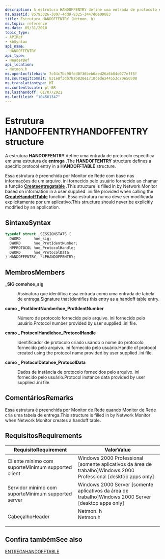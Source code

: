 ```yaml
---
description: A estrutura HANDOFFENTRY define uma entrada de protocolo específica em uma estrutura de entrega.
ms.assetid: 85793326-3007-4dd9-9325-3447d6e09883
title: Estrutura HANDOFFENTRY (Netmon. h)
ms.topic: reference
ms.date: 05/31/2018
topic_type:
- APIRef
- kbSyntax
api_name:
- HANDOFFENTRY
api_type:
- HeaderDef
api_location:
- Netmon.h
ms.openlocfilehash: 7c04c7bc90fdd0f36beb6aed26a6b84c077eff5f
ms.sourcegitcommit: 831e8f3db78ab820e1710cede244553c70e50500
ms.translationtype: MT
ms.contentlocale: pt-BR
ms.lasthandoff: 01/07/2021
ms.locfileid: "104501347"
---
```

# <a name="handoffentry-structure"></a><span data-ttu-id="394c4-103">Estrutura HANDOFFENTRY</span><span class="sxs-lookup"><span data-stu-id="394c4-103">HANDOFFENTRY structure</span></span>

<span data-ttu-id="394c4-104">A estrutura **HANDOFFENTRY** define uma entrada de protocolo específica em uma estrutura de **entrega** .</span><span class="sxs-lookup"><span data-stu-id="394c4-104">The **HANDOFFENTRY** structure defines a specific protocol entry in a **HANDOFFTABLE** structure.</span></span>

<span data-ttu-id="394c4-105">Essa estrutura é preenchida por Monitor de Rede com base nas informações de um arquivo. ini fornecido pelo usuário fornecido ao chamar a função [**Createentregatable**](createhandofftable.md) .</span><span class="sxs-lookup"><span data-stu-id="394c4-105">This structure is filled in by Network Monitor based on information in a user supplied .ini file provided when calling the [**CreateHandoffTable**](createhandofftable.md) function.</span></span> <span data-ttu-id="394c4-106">Essa estrutura nunca deve ser modificada explicitamente por um aplicativo.</span><span class="sxs-lookup"><span data-stu-id="394c4-106">This structure should never be explicitly modified by an application.</span></span>

## <a name="syntax"></a><span data-ttu-id="394c4-107">Sintaxe</span><span class="sxs-lookup"><span data-stu-id="394c4-107">Syntax</span></span>


```C++
typedef struct _SESSIONSTATS {
  DWORD      hoe_sig;
  DWORD      hoe_ProtIdentNumber;
  HPPROTOCOL hoe_ProtocolHandle;
  DWORD      hoe_ProtocolData;
} HANDOFFENTRY, *LPHANDOFFENTRY;
```



## <a name="members"></a><span data-ttu-id="394c4-108">Membros</span><span class="sxs-lookup"><span data-stu-id="394c4-108">Members</span></span>

<dl> <dt>

<span data-ttu-id="394c4-109">**\_SIG como**</span><span class="sxs-lookup"><span data-stu-id="394c4-109">**hoe\_sig**</span></span>
</dt> <dd>

<span data-ttu-id="394c4-110">Assinatura que identifica essa entrada como uma entrada de tabela de entrega.</span><span class="sxs-lookup"><span data-stu-id="394c4-110">Signature that identifies this entry as a handoff table entry.</span></span>

</dd> <dt>

<span data-ttu-id="394c4-111">**como \_ ProtIdentNumber**</span><span class="sxs-lookup"><span data-stu-id="394c4-111">**hoe\_ProtIdentNumber**</span></span>
</dt> <dd>

<span data-ttu-id="394c4-112">Número de protocolo fornecido pelo arquivo. ini fornecido pelo usuário.</span><span class="sxs-lookup"><span data-stu-id="394c4-112">Protocol number provided by user supplied .ini file.</span></span>

</dd> <dt>

<span data-ttu-id="394c4-113">**como \_ ProtocolHandle**</span><span class="sxs-lookup"><span data-stu-id="394c4-113">**hoe\_ProtocolHandle**</span></span>
</dt> <dd>

<span data-ttu-id="394c4-114">Identificador de protocolo criado usando o nome do protocolo fornecido pelo arquivo. ini fornecido pelo usuário.</span><span class="sxs-lookup"><span data-stu-id="394c4-114">Handle of protocol created using the protocol name provided by user supplied .ini file.</span></span>

</dd> <dt>

<span data-ttu-id="394c4-115">**como \_ ProtocolData**</span><span class="sxs-lookup"><span data-stu-id="394c4-115">**hoe\_ProtocolData**</span></span>
</dt> <dd>

<span data-ttu-id="394c4-116">Dados de instância de protocolo fornecidos pelo arquivo. ini fornecido pelo usuário.</span><span class="sxs-lookup"><span data-stu-id="394c4-116">Protocol instance data provided by user supplied .ini file.</span></span>

</dd> </dl>

## <a name="remarks"></a><span data-ttu-id="394c4-117">Comentários</span><span class="sxs-lookup"><span data-stu-id="394c4-117">Remarks</span></span>

<span data-ttu-id="394c4-118">Essa estrutura é preenchida por Monitor de Rede quando Monitor de Rede cria uma tabela de entrega.</span><span class="sxs-lookup"><span data-stu-id="394c4-118">This structure is filled in by Network Monitor when Network Monitor creates a handoff table.</span></span>

## <a name="requirements"></a><span data-ttu-id="394c4-119">Requisitos</span><span class="sxs-lookup"><span data-stu-id="394c4-119">Requirements</span></span>



| <span data-ttu-id="394c4-120">Requisito</span><span class="sxs-lookup"><span data-stu-id="394c4-120">Requirement</span></span> | <span data-ttu-id="394c4-121">Valor</span><span class="sxs-lookup"><span data-stu-id="394c4-121">Value</span></span> |
|-------------------------------------|-------------------------------------------------------------------------------------|
| <span data-ttu-id="394c4-122">Cliente mínimo com suporte</span><span class="sxs-lookup"><span data-stu-id="394c4-122">Minimum supported client</span></span><br/> | <span data-ttu-id="394c4-123">Windows 2000 Professional \[somente aplicativos da área de trabalho\]</span><span class="sxs-lookup"><span data-stu-id="394c4-123">Windows 2000 Professional \[desktop apps only\]</span></span><br/>                          |
| <span data-ttu-id="394c4-124">Servidor mínimo com suporte</span><span class="sxs-lookup"><span data-stu-id="394c4-124">Minimum supported server</span></span><br/> | <span data-ttu-id="394c4-125">Windows 2000 Server \[somente aplicativos da área de trabalho\]</span><span class="sxs-lookup"><span data-stu-id="394c4-125">Windows 2000 Server \[desktop apps only\]</span></span><br/>                                |
| <span data-ttu-id="394c4-126">Cabeçalho</span><span class="sxs-lookup"><span data-stu-id="394c4-126">Header</span></span><br/>                   | <dl> <span data-ttu-id="394c4-127"><dt>Netmon. h</dt></span><span class="sxs-lookup"><span data-stu-id="394c4-127"><dt>Netmon.h</dt></span></span> </dl> |



## <a name="see-also"></a><span data-ttu-id="394c4-128">Confira também</span><span class="sxs-lookup"><span data-stu-id="394c4-128">See also</span></span>

<dl> <dt>

[<span data-ttu-id="394c4-129">ENTREGA</span><span class="sxs-lookup"><span data-stu-id="394c4-129">HANDOFFTABLE</span></span>](handofftable.md)
</dt> </dl>

 

 




